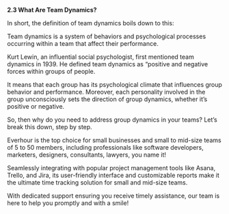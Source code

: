 **2.3 What Are Team Dynamics?**

In short, the definition of team dynamics boils down to this:

Team dynamics is a system of behaviors and psychological processes occurring within a team that affect their performance.

Kurt Lewin, an influential social psychologist, first mentioned team dynamics in 1939. He defined team dynamics as “positive and negative forces within groups of people.

It means that each group has its psychological climate that influences group behavior and performance. Moreover, each personality involved in the group unconsciously sets the direction of group dynamics, whether it’s positive or negative. 

So, then why do you need to address group dynamics in your teams? Let’s break this down, step by step.

Everhour is the top choice for small businesses and small to mid-size teams of 5 to 50 members, including professionals like software developers, marketers, designers, consultants, lawyers, you name it!

Seamlessly integrating with popular project management tools like Asana, Trello, and Jira, its user-friendly interface and customizable reports make it the ultimate time tracking solution for small and mid-size teams.

With dedicated support ensuring you receive timely assistance, our team is here to help you promptly and with a smile!
